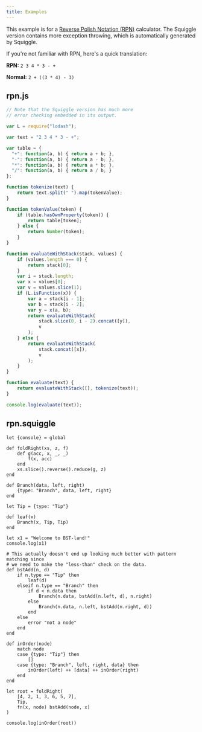 ```yaml
---
title: Examples
---
```


This example is for a [Reverse Polish Notation (RPN)][rpn] calculator. The
Squiggle version contains more exception throwing, which is automatically
generated by Squiggle.

If you're not familiar with RPN, here's a quick translation:

**RPN:** `2 3 4 * 3 - +`

**Normal:** `2 + ((3 * 4) - 3)`

## rpn.js

```javascript
// Note that the Squiggle version has much more
// error checking embedded in its output.

var L = require("lodash");

var text = "2 3 4 * 3 - +";

var table = {
  "+": function(a, b) { return a + b; },
  "-": function(a, b) { return a - b; },
  "*": function(a, b) { return a * b; },
  "/": function(a, b) { return a / b; }
};

function tokenize(text) {
    return text.split(" ").map(tokenValue);
}

function tokenValue(token) {
    if (table.hasOwnProperty(token)) {
        return table[token];
    } else {
        return Number(token);
    }
}

function evaluateWithStack(stack, values) {
    if (values.length === 0) {
        return stack[0];
    }
    var i = stack.length;
    var x = values[0];
    var v = values.slice(1);
    if (L.isFunction(x)) {
        var a = stack[i - 1];
        var b = stack[i - 2];
        var y = x(a, b);
        return evaluateWithStack(
            stack.slice(0, i - 2).concat([y]),
            v
        );
    } else {
        return evaluateWithStack(
            stack.concat([x]),
            v
        );
    }
}

function evaluate(text) {
    return evaluateWithStack([], tokenize(text));
}

console.log(evaluate(text));
```

## rpn.squiggle

```squiggle
let {console} = global

def foldRight(xs, z, f)
    def g(acc, x, _, _)
        f(x, acc)
    end
    xs.slice().reverse().reduce(g, z)
end

def Branch(data, left, right)
    {type: "Branch", data, left, right}
end

let Tip = {type: "Tip"}

def leaf(x)
    Branch(x, Tip, Tip)
end

let x1 = "Welcome to BST-land!"
console.log(x1)

# This actually doesn't end up looking much better with pattern matching since
# we need to make the "less-than" check on the data.
def bstAdd(n, d)
    if n.type == "Tip" then
        leaf(d)
    elseif n.type == "Branch" then
        if d < n.data then
            Branch(n.data, bstAdd(n.left, d), n.right)
        else
            Branch(n.data, n.left, bstAdd(n.right, d))
        end
    else
        error "not a node"
    end
end

def inOrder(node)
    match node
    case {type: "Tip"} then
        []
    case {type: "Branch", left, right, data} then
        inOrder(left) ++ [data] ++ inOrder(right)
    end
end

let root = foldRight(
    [4, 2, 1, 3, 6, 5, 7],
    Tip,
    fn(x, node) bstAdd(node, x)
)

console.log(inOrder(root))
```

[rpn]: https://en.wikipedia.org/wiki/Reverse_Polish_notation
